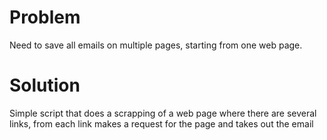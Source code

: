 # Problem
  Need to save all emails on multiple pages, starting from one web page.

# Solution
  Simple script that does a scrapping of a web page where there are several links, from each link makes a request for the page and takes out the email